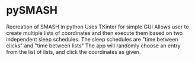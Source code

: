 # pySMASH

Recreation of SMASH in python
Uses TKinter for simple GUI
Allows user to create multiple lists of coordinates and then execute them based on two independent sleep schedules.
The sleep schedules are "time between clicks" and "time between lists"
The app will randomly choose an entry from the list of lists, and click the coordinates as given.
